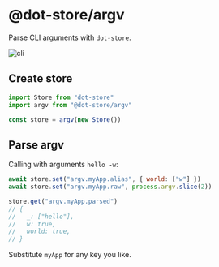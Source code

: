# @dot-store/argv

Parse CLI arguments with `dot-store`.

![cli](https://78.media.tumblr.com/caa52add01c3234286dc688852ef33e5/tumblr_op0623jfYh1v22rhuo1_500.gif)

## Create store

```js
import Store from "dot-store"
import argv from "@dot-store/argv"

const store = argv(new Store())
```

## Parse argv

Calling with arguments `hello -w`:

```js
await store.set("argv.myApp.alias", { world: ["w"] })
await store.set("argv.myApp.raw", process.argv.slice(2))

store.get("argv.myApp.parsed")
// {
//   _: ["hello"],
//   w: true,
//   world: true,
// }
```

Substitute `myApp` for any key you like.
